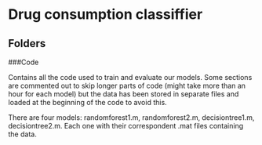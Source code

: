 # Drug consumption classiffier 

## Folders

###Code 

Contains all the code used to train and evaluate our models. Some sections are commented out to skip longer parts of code (might take more than an hour for each model) but the data has been stored in separate files and loaded at the beginning of the code to avoid this. 

There are four models: randomforest1.m, randomforest2.m, decisiontree1.m, decisiontree2.m. Each one with their correspondent .mat files containing the data. 

